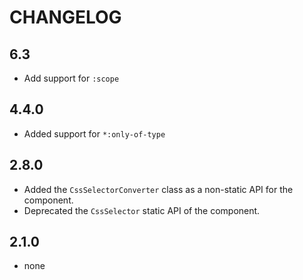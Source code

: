 # CHANGELOG

## 6.3

-   Add support for `:scope`

## 4.4.0

-   Added support for `*:only-of-type`

## 2.8.0

-   Added the `CssSelectorConverter` class as a non-static API for the component.
-   Deprecated the `CssSelector` static API of the component.

## 2.1.0

-   none
